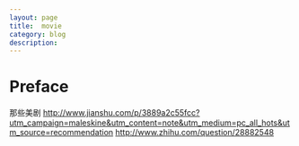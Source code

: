 ```yaml
---
layout: page
title:	movie
category: blog
description: 
---
```

# Preface

那些美剧
http://www.jianshu.com/p/3889a2c55fcc?utm_campaign=maleskine&utm_content=note&utm_medium=pc_all_hots&utm_source=recommendation
http://www.zhihu.com/question/28882548
